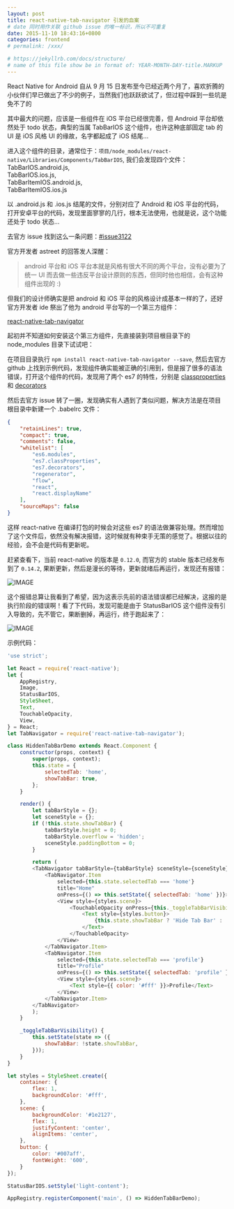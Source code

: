 ```yaml
---
layout: post
title: react-native-tab-navigator 引发的血案
# date 同时用作关联 github issue 的唯一标识，所以不可重复
date: 2015-11-10 18:43:16+0800
categories: frontend
# permalink: /xxx/

# https://jekyllrb.com/docs/structure/
# name of this file show be in format of: YEAR-MONTH-DAY-title.MARKUP
---
```



React Native for Android 自从 9 月 15 日发布至今已经近两个月了，喜欢折腾的小伙伴们早已做出了不少的例子，当然我们也跃跃欲试了，但过程中踩到一些坑是免不了的  

其中最大的问题，应该是一些组件在 iOS 平台已经很完善，但 Android 平台却依然处于 todo 状态，典型的当属 TabBarIOS 这个组件，也许这种底部固定 tab 的 UI 是 iOS 风格 UI 的缘故，名字都起成了 iOS 结尾...  

进入这个组件的目录，通常位于：`项目/node_modules/react-native/Libraries/Components/TabBarIOS`, 我们会发现四个文件：  
TabBarIOS.android.js,  
TabBarIOS.ios.js,  
TabBarItemIOS.android.js,  
TabBarItemIOS.ios.js  

以 .android.js 和 .ios.js 结尾的文件，分别对应了 Android 和 iOS 平台的代码，打开安卓平台的代码，发现里面寥寥的几行，根本无法使用，也就是说，这个功能还处于 todo 状态...  

去官方 issue 找到这么一条问题：[#issue3122](https://github.com/facebook/react-native/issues/3122)  

官方开发者 astreet 的回答发人深醒：  

> android 平台和 iOS 平台本就是风格有很大不同的两个平台，没有必要为了统一 UI 而去做一些违反平台设计原则的东西，但同时他也相信，会有这种组件出现的 :)  

但我们的设计师确实是把 android 和 iOS 平台的风格设计成基本一样的了，还好官方开发者 ide 祭出了他为 android 平台写的一个第三方组件：  

[react-native-tab-navigator](https://github.com/exponentjs/react-native-tab-navigator)  

起初并不知道如何安装这个第三方组件，先直接装到项目根目录下的 node_modules 目录下试试吧：  

在项目目录执行 `npm install react-native-tab-navigator --save`, 然后去官方 github 上找到示例代码，发现组件确实能被正确的引用到，但是报了很多的语法错误，打开这个组件的代码，发现用了两个 es7 的特性，分别是 [classproperties](https://github.com/jeffmo/es-class-static-properties-and-fields) 和 [decorators](https://github.com/wycats/javascript-decorators)  

然后去官方 issue 转了一圈，发现确实有人遇到了类似问题，解决方法是在项目根目录中新建一个 .babelrc 文件：  

```json
{
	"retainLines": true,
	"compact": true,
	"comments": false,
	"whitelist": [
		"es6.modules",
		"es7.classProperties",
		"es7.decorators",
		"regenerator",
		"flow",
		"react",
		"react.displayName"
	],
	"sourceMaps": false
}
```

这样 react-native 在编译打包的时候会对这些 es7 的语法做兼容处理。然而增加了这个文件后，依然没有解决报错，这时候就有种束手无策的感觉了。根据以往的经验，会不会是代码有更新呢。  

赶紧查看下，当前 react-native 的版本是 `0.12.0`, 而官方的 stable 版本已经发布到了 `0.14.2`, 果断更新，然后是漫长的等待，更新就绪后再运行，发现还有报错：  

![IMAGE](https://cdn.jsdelivr.net/gh/xwenliang/gallery2022/2022-04-28-3df1d3c211.jpg)  

这个报错总算让我看到了希望，因为这表示先前的语法错误都已经解决，这报的是执行阶段的错误啊！看了下代码，发现可能是由于 StatusBarIOS 这个组件没有引入导致的，先不管它，果断删掉，再运行，终于跑起来了：  

![IMAGE](https://cdn.jsdelivr.net/gh/xwenliang/gallery2022/2022-04-28-4c707d18db.jpg)  

示例代码：  

```javascript
'use strict';

let React = require('react-native');
let {
    AppRegistry,
    Image,
    StatusBarIOS,
    StyleSheet,
    Text,
    TouchableOpacity,
    View,
} = React;
let TabNavigator = require('react-native-tab-navigator');

class HiddenTabBarDemo extends React.Component {
    constructor(props, context) {
        super(props, context);
        this.state = {
            selectedTab: 'home',
            showTabBar: true,
        };
    }

    render() {
        let tabBarStyle = {};
        let sceneStyle = {};
        if (!this.state.showTabBar) {
            tabBarStyle.height = 0;
            tabBarStyle.overflow = 'hidden';
            sceneStyle.paddingBottom = 0;
        }

        return (
        <TabNavigator tabBarStyle={tabBarStyle} sceneStyle={sceneStyle}>
            <TabNavigator.Item
                selected={this.state.selectedTab === 'home'}
                title="Home"
                onPress={() => this.setState({ selectedTab: 'home' })}>
                <View style={styles.scene}>
                    <TouchableOpacity onPress={this._toggleTabBarVisibility.bind(this)}>
                        <Text style={styles.button}>
                            {this.state.showTabBar ? 'Hide Tab Bar' : 'Show Tab Bar'}
                        </Text>
                    </TouchableOpacity>
                </View>
            </TabNavigator.Item>
            <TabNavigator.Item
                selected={this.state.selectedTab === 'profile'}
                title="Profile"
                onPress={() => this.setState({ selectedTab: 'profile' })}>
                <View style={styles.scene}>
                    <Text style={{ color: '#fff' }}>Profile</Text>
                </View>
            </TabNavigator.Item>
        </TabNavigator>
        );
    }

    _toggleTabBarVisibility() {
        this.setState(state => ({
            showTabBar: !state.showTabBar,
        }));
    }
}

let styles = StyleSheet.create({
    container: {
        flex: 1,
        backgroundColor: '#fff',
    },
    scene: {
        backgroundColor: '#1e2127',
        flex: 1,
        justifyContent: 'center',
        alignItems: 'center',
    },
    button: {
        color: '#007aff',
        fontWeight: '600',
    }
});

StatusBarIOS.setStyle('light-content');

AppRegistry.registerComponent('main', () => HiddenTabBarDemo);
```

